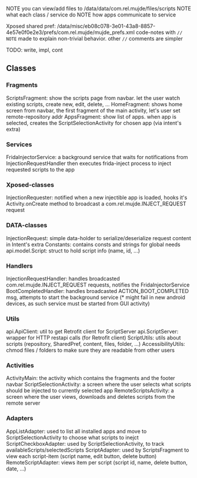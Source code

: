 NOTE you can view/add files to /data/data/com.rel.mujde/files/scripts
NOTE what each class / service do
NOTE how apps communicate to service

Xposed shared pref: /data/misc/eb08c078-3e01-43a8-8857-4e57e0f0e2e3/prefs/com.rel.mujde/mujde_prefs.xml
code-notes with `// NOTE` made to explain non-trivial behavior. other `//` comments are simpler

TODO: write, impl, cont

## Classes

### Fragments
ScriptsFragment: show the scripts page from navbar. let the user watch existing scripts, create new, edit, delete, ...
HomeFragment: shows home screen from navbar, the first fragment of the main activity, let's user set remote-repository addr
AppsFragment: show list of apps. when app is selected, creates the ScriptSelectionActivity for chosen app (via intent's extra)

### Services
FridaInjectorService: a background service that waits for notifications from InjectionRequestHandler then executes frida-inject process to inject requested scripts to the app

### Xposed-classes
InjectionRequester: notified when a new injectible app is loaded, hooks it's Activity.onCreate method to broadcast a com.rel.mujde.INJECT_REQUEST request

### DATA-classes
InjectionRequest: simple data-holder to serialize/deserialize request content in Intent's extra
Constants: contains consts and strings for global needs
api.model.Script: struct to hold script info (name, id, ...)

### Handlers
InjectionRequestHandler: handles broadcasted com.rel.mujde.INJECT_REQUEST requests, notifies the FridaInjectorService
BootCompletedHandler: handles broadcasted ACTION_BOOT_COMPLETED msg, attempts to start the background service (* might fail in new android devices, as such service must be started from GUI activity)

### Utils
api.ApiClient: util to get Retrofit client for ScriptServer
api.ScriptServer: wrapper for HTTP restapi calls (for Retrofit client)
ScriptUtils: utils about scripts (repository, SharedPref, content, files, folder, ...)
AccessibilityUtils: chmod files / folders to make sure they are readable from other users

### Activities
ActivityMain: the activity which contains the fragments and the footer navbar
ScriptSelectionActivity: a screen where the user selects what scripts should be injected to currently selected app
RemoteScriptsActivity: a screen where the user views, downloads and deletes scripts from the remote server

### Adapters
AppListAdapter: used to list all installed apps and move to ScriptSelectionActivity to choose what scripts to inejct
ScriptCheckboxAdapter: used by ScriptSelectionActivity, to track availableScripts/selectedScripts
ScriptAdapter: used by ScriptsFragment to view each script-item (script name, edit button, delete button)
RemoteScriptAdapter: views item per script (script id, name, delete button, date, ...)
